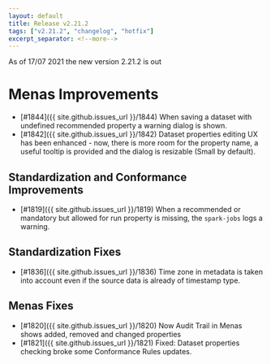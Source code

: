 ```yaml
---
layout: default
title: Release v2.21.2
tags: ["v2.21.2", "changelog", "hotfix"]
excerpt_separator: <!--more-->
---
```


As of 17/07 2021 the new version 2.21.2 is out
<!--more-->

# Menas Improvements

- [#1844]({{ site.github.issues_url }}/1844) When saving a dataset with undefined recommended property a warning dialog is shown.
- [#1842]({{ site.github.issues_url }}/1842) Dataset properties editing UX has been enhanced - now, there is more room for the property name, a useful tooltip is provided and the dialog is resizable (Small by default).

## Standardization and Conformance Improvements

- [#1819]({{ site.github.issues_url }}/1819) When a recommended or mandatory but allowed for run property is missing, the `spark-jobs` logs a warning.

## Standardization Fixes

- [#1836]({{ site.github.issues_url }}/1836) Time zone in metadata is taken into account even if the source data is already of timestamp type.

## Menas Fixes

- [#1820]({{ site.github.issues_url }}/1820) Now Audit Trail in Menas shows added, removed and changed properties
- [#1821]({{ site.github.issues_url }}/1821) Fixed: Dataset properties checking broke some Conformance Rules updates.
